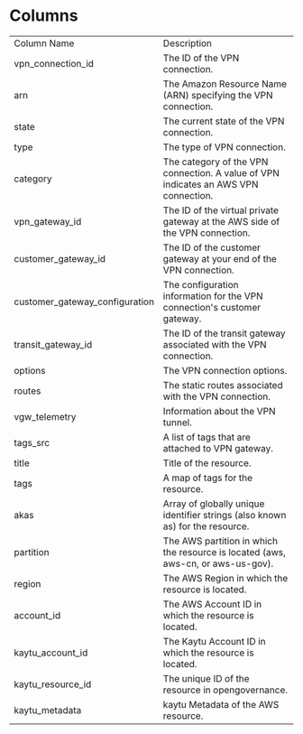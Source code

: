 # Columns  

<table>
	<tr><td>Column Name</td><td>Description</td></tr>
	<tr><td>vpn_connection_id</td><td>The ID of the VPN connection.</td></tr>
	<tr><td>arn</td><td>The Amazon Resource Name (ARN) specifying the VPN connection.</td></tr>
	<tr><td>state</td><td>The current state of the VPN connection.</td></tr>
	<tr><td>type</td><td>The type of VPN connection.</td></tr>
	<tr><td>category</td><td>The category of the VPN connection. A value of VPN indicates an AWS VPN connection.</td></tr>
	<tr><td>vpn_gateway_id</td><td>The ID of the virtual private gateway at the AWS side of the VPN connection.</td></tr>
	<tr><td>customer_gateway_id</td><td>The ID of the customer gateway at your end of the VPN connection.</td></tr>
	<tr><td>customer_gateway_configuration</td><td>The configuration information for the VPN connection&#39;s customer gateway.</td></tr>
	<tr><td>transit_gateway_id</td><td>The ID of the transit gateway associated with the VPN connection.</td></tr>
	<tr><td>options</td><td>The VPN connection options.</td></tr>
	<tr><td>routes</td><td>The static routes associated with the VPN connection.</td></tr>
	<tr><td>vgw_telemetry</td><td>Information about the VPN tunnel.</td></tr>
	<tr><td>tags_src</td><td>A list of tags that are attached to VPN gateway.</td></tr>
	<tr><td>title</td><td>Title of the resource.</td></tr>
	<tr><td>tags</td><td>A map of tags for the resource.</td></tr>
	<tr><td>akas</td><td>Array of globally unique identifier strings (also known as) for the resource.</td></tr>
	<tr><td>partition</td><td>The AWS partition in which the resource is located (aws, aws-cn, or aws-us-gov).</td></tr>
	<tr><td>region</td><td>The AWS Region in which the resource is located.</td></tr>
	<tr><td>account_id</td><td>The AWS Account ID in which the resource is located.</td></tr>
	<tr><td>kaytu_account_id</td><td>The Kaytu Account ID in which the resource is located.</td></tr>
	<tr><td>kaytu_resource_id</td><td>The unique ID of the resource in opengovernance.</td></tr>
	<tr><td>kaytu_metadata</td><td>kaytu Metadata of the AWS resource.</td></tr>
</table>
